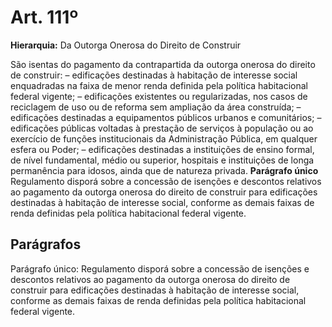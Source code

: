 # Art. 111º

**Hierarquia:** Da Outorga Onerosa do Direito de Construir

São isentas do pagamento da contrapartida da outorga onerosa do direito de construir:
– edificações destinadas à habitação de interesse social enquadradas na faixa de menor renda definida pela política habitacional federal vigente;
– edificações existentes ou regularizadas, nos casos de reciclagem de uso ou de reforma sem ampliação da área construída;
– edificações destinadas a equipamentos públicos urbanos e comunitários;
– edificações públicas voltadas à prestação de serviços à população ou ao exercício de funções institucionais da Administração Pública, em qualquer esfera ou Poder;
– edificações destinadas a instituições de ensino formal, de nível fundamental, médio ou superior, hospitais e instituições de longa permanência para idosos, ainda que de natureza privada.
**Parágrafo único** Regulamento disporá sobre a concessão de isenções e descontos relativos ao pagamento da outorga onerosa do direito de construir para edificações destinadas à habitação de interesse social, conforme as demais faixas de renda definidas pela política habitacional federal vigente.

## Parágrafos
Parágrafo único: Regulamento disporá sobre a concessão de isenções e descontos relativos ao pagamento da outorga onerosa do direito de construir para edificações destinadas à habitação de interesse social, conforme as demais faixas de renda definidas pela política habitacional federal vigente.




